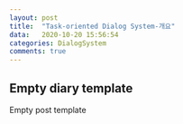 ```yaml
---
layout: post
title:  "Task-oriented Dialog System-개요"
data:   2020-10-20 15:56:54 
categories: DialogSystem
comments: true
---
```


## Empty diary template

Empty post template
